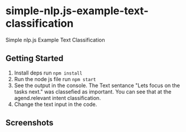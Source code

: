 # simple-nlp.js-example-text-classification
Simple nlp.js Example Text Classification

## Getting Started

1. Install deps
run ```npm install```
2. Run the node js file
run ```npm start```
3. See the output in the console.
The Text sentance "Lets focus on the tasks next." was classefied as important. You can see that at the agend.relevant intent classification.
4. Change the text input in the code.

## Screenshots




